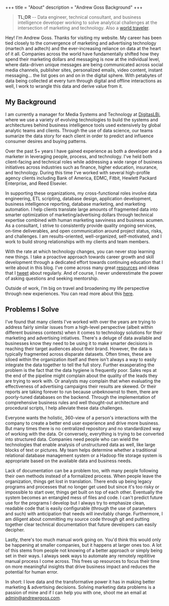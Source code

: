 +++
title = "About"
description = "Andrew Goss Background"
+++
> <b>TL;DR</b> -- Data engineer, technical consultant, and business intelligence developer working to solve analytical challenges at the intersection of marketing and technology. Also a <a href="/travel">world traveler</a>.

Hey! I'm Andrew Goss. Thanks for visiting my website. My career has been tied closely to the convergence of marketing and advertising technology (martech and adtech) and the ever-increasing reliance on data at the heart of it all. Companies across the world have fundamentally shifted how they spend their marketing dollars and messaging is now at the individual level, where data-driven unique messages are being communicated across social media channels, publisher sites, personalized emails, video content, instant messaging... the list goes on and on in the digital sphere. With petabytes of data being collected at every turn through digital and offline interactions as well, I work to wrangle this data and derive value from it.

## My Background

I am currently a manager for Media Systems and Technology at <a href="http://www.digitaslbi.com/us" target="_blank">DigitasLBi</a>, where we use a variety of evolving technologies to build the systems and architectures behind business intelligence tools used extensively by global analytic teams and clients. Through the use of data science, our teams sumarize the data story for each client in order to predict and influence consumer desires and buying patterns.

Over the past 5+ years I have gained experience as both a developer and a marketer in leveraging people, process, and technology. I've held both client-facing and technical roles while addressing a wide range of business initiatives across industries such as finance, higher education, insurance, and technology. During this time I've worked with several high-profile agency clients including Bank of America, EDMC, Fitbit, Hewlett Packard Enterprise, and Reed Elsevier.

In supporting these organizations, my cross-functional roles involve data engineering, ETL scripting, database design, application development, business intelligence reporting, database marketing, and marketing automation. I help clients translate large amounts of fragmented data into smarter optimization of marketing/advertising dollars through technical expertise combined with human marketing savviness and business acumen. As a consultant, I strive to consistently provide quality ongoing services, on-time deliverables, and open communication around project status, risks, and challenges. I am results-oriented, well-organized, self-motivated, and I work to build strong relationships with my clients and team members.

With the rate at which technology changes, you can never stop learning new things. I take a proactive approach towards career growth and skill development through a dedicated effort towards continuing education that I write about in this blog. I've come across many great <a href="/resources">resources</a> and ideas that I <a href="https://twitter.com/andrewrgoss" target="_blank">tweet</a> about regularly. And of course, I never underestimate the power of asking questions and seeking mentorship.

Outside of work, I'm big on travel and broadening my life perspective through new experiences. You can read more about this <a href="/travel">here</a>.

## <a name="problems_i_solve"></a>Problems I Solve

I've found that many clients I've worked with over the years are trying to address fairly similar issues from a high-level perspective (albeit within different business contexts) when it comes to technology solutions for their marketing and advertising intiatives. There's a deluge of data available and businesses know they need to be using it to make smarter decisions in reaching their target audiences about their brand. However, the data is typically fragmented across disparate datasets. Often times, these are siloed within the organization itself and there isn't always a way to easily integrate the data together to tell the full story. Further exasperating the problem is the fact that the data hygiene is frequently poor. Sales reps at the end of the pipeline might complain about the quality of the leads they are trying to work with. Or analysts may complain that when evaluating the effectiveness of advertising campaigns their results are skewed. Or their reports are taking forever to run because unbeknownst to them, there are poorly-tuned databases on the backend. Through the implementation of comprehensive business rules and well thought-out architecture and procedural scripts, I help alleviate these data challenges.

Everyone wants the holistic, 360-view of a person's interactions with the company to create a better end user experience and drive more business. But many times there is no centralized repository and no standardized way of working with the data. Or conversely, everything is trying to be converted into structured data. Companies need people who can wield the technologies that enable analysis of unstructured data as well, like large blocks of text or pictures. My team helps determine whether a traditional relational database management system or a Hadoop file storage system is appropriate based on the available data and business needs.

Lack of documentation can be a problem too, with many people following their own methods instead of a formalized process. When people leave the organization, things get lost in translation. There ends up being legacy programs and processes that no longer get used but since it's too risky or impossible to start over, things get built on top of each other. Eventually the system becomes an entangled mess of files and code. I can't predict future use for the programs I develop but I always try to emphasize clean, readable code that is easily configurable (through the use of parameters and such) with anticipation that needs will inevitably change. Furthermore, I am diligent about committing my source code through git and putting together clear technical documentation that future developers can easily decipher.

Lastly, there's too much manual work going on. You'd think this would only be happening at smaller companies, but it happens at larger ones too. A lot of this stems from people not knowing of a better approach or simply being set in their ways. I always seek ways to automate any remotely repititive manual process I come across. This frees up resources to focus their time on more meaningful insights that drive business impact and reduces the potential for human error.

In short: I love data and the transformative power it has in making better marketing & advertising decisions. Solving marketing data problems is a passion of mine and if I can help you with one, shoot me an email at <a href="mailto:admin@andrewrgoss.com" target="_blank">admin@andrewrgoss.com</a>.